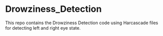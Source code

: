 # Drowziness_Detection
This repo contains the Drowziness Detection code using Harcascade files for detecting left and right eye state.
